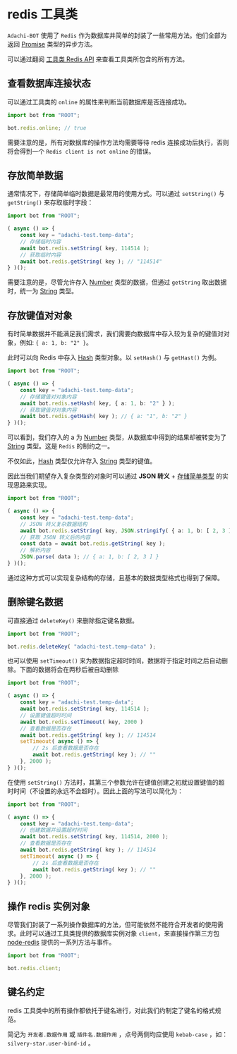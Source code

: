 # redis 工具类

`Adachi-BOT` 使用了 `Redis` 作为数据库并简单的封装了一些常用方法。他们全部为返回 [Promise] 类型的异步方法。

可以通过翻阅 [工具类 Redis API](../../api/global/redis.md) 来查看工具类所包含的所有方法。

## 查看数据库连接状态

可以通过工具类的 `online` 的属性来判断当前数据库是否连接成功。

```ts
import bot from "ROOT";

bot.redis.online; // true
```

需要注意的是，所有对数据库的操作方法均需要等待 redis 连接成功后执行，否则将会得到一个 `Redis client is not online` 的错误。

## 存放简单数据

通常情况下，存储简单临时数据是最常用的使用方式。可以通过 `setString()` 与 `getString()` 来存取临时字段：

```ts
import bot from "ROOT";

( async () => {
    const key = "adachi-test.temp-data";
    // 存储临时内容
    await bot.redis.setString( key, 114514 );
    // 获取临时内容
    await bot.redis.getString( key ); // "114514"
} )();
```

需要注意的是，尽管允许存入 [Number] 类型的数据，但通过 `getString` 取出数据时，统一为 [String] 类型。

## 存放键值对对象

有时简单数据并不能满足我们需求，我们需要向数据库中存入较为复杂的键值对对象，例如: `{ a: 1, b: "2" }`。

此时可以向 Redis 中存入 [Hash] 类型对象。以 `setHash()` 与 `getHast()` 为例。 

```ts
import bot from "ROOT";

( async () => {
	const key = "adachi-test.temp-data";
	// 存储键值对对象内容
	await bot.redis.setHash( key, { a: 1, b: "2" } );
	// 获取键值对对象内容
	await bot.redis.getHash( key ); // { a: "1", b: "2" }
} )();
```

可以看到，我们存入的 a 为 [Number] 类型，从数据库中得到的结果却被转变为了 [String] 类型。这是 `Redis` 的制约之一。

不仅如此，[Hash] 类型仅允许存入 [String] 类型的键值。

因此当我们期望存入复杂类型的对象时可以通过 **JSON 转义** + [存储简单类型](#存放简单数据) 的实现思路来实现。

```ts
import bot from "ROOT";

( async () => {
	const key = "adachi-test.temp-data";
	// JSON 转义复杂数据结构
	await bot.redis.setString( key, JSON.stringify( { a: 1, b: [ 2, 3 ] } ) );
	// 获取 JSON 转义后的内容
	const data = await bot.redis.getString( key );
    // 解析内容
    JSON.parse( data ); // { a: 1, b: [ 2, 3 ] }
} )();
```

通过这种方式可以实现复杂结构的存储，且基本的数据类型格式也得到了保障。

## 删除键名数据

可直接通过 `deleteKey()` 来删除指定键名数据。

```ts
import bot from "ROOT";

bot.redis.deleteKey( "adachi-test.temp-data" );
```

也可以使用 `setTimeout()` 来为数据指定超时时间，数据将于指定时间之后自动删除。下面的数据将会在两秒后被自动删除

```ts
import bot from "ROOT";

( async () => {
    const key = "adachi-test.temp-data";
    await bot.redis.setString( key, 114514 );
    // 设置键值超时时间
    await bot.redis.setTimeout( key, 2000 )
    // 查看数据是否存在
    await bot.redis.getString( key ); // 114514
    setTimeout( async () => {
        // 2s 后查看数据是否存在
        await bot.redis.getString( key ); // ""
    }, 2000 );
} )();
```

在使用 `setString()` 方法时，其第三个参数允许在键值创建之初就设置键值的超时时间（不设置的永远不会超时）。因此上面的写法可以简化为：

```ts
import bot from "ROOT";

( async () => {
    const key = "adachi-test.temp-data";
    // 创建数据并设置超时时间
    await bot.redis.setString( key, 114514, 2000 );
    // 查看数据是否存在
    await bot.redis.getString( key ); // 114514
    setTimeout( async () => {
        // 2s 后查看数据是否存在
        await bot.redis.getString( key ); // ""
    }, 2000 );
} )();
```

## 操作 redis 实例对象

尽管我们封装了一系列操作数据库的方法，但可能依然不能符合开发者的使用需求。此时可以通过工具类提供的数据库实例对象 `client`，来直接操作第三方包 [node-redis](https://github.com/redis/node-redis) 提供的一系列方法与事件。

```ts
import bot from "ROOT";

bot.redis.client;
```

## 键名约定

redis 工具类中的所有操作都依托于键名进行，对此我们约制定了键名的格式规范。

简记为 `开发者.数据作用` 或 `插件名.数据作用` ，点号两侧均应使用 `kebab-case` ，如：`silvery-star.user-bind-id` 。


[Hash]: https://www.runoob.com/redis/redis-hashes.html
[Promise]: https://developer.mozilla.org/zh-CN/docs/Web/JavaScript/Reference/Global_Objects/Promise
[Number]: https://developer.mozilla.org/en-US/docs/Web/JavaScript/Reference/Global_Objects/Number
[String]: https://developer.mozilla.org/en-US/docs/Web/JavaScript/Reference/Global_Objects/String